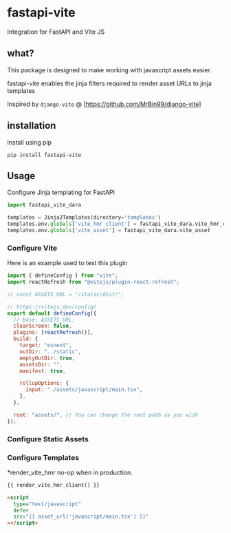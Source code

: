 # fastapi-vite

Integration for FastAPI and Vite JS

## what?

This package is designed to make working with javascript assets easier.

fastapi-vite enables the jinja filters required to render asset URLs to jinja templates

Inspired by `django-vite` @ [https://github.com/MrBin99/django-vite]

## installation

Install using pip

```shell
pip install fastapi-vite
```

## Usage

Configure Jinja templating for FastAPI

```python
import fastapi_vite_dara

templates = Jinja2Templates(directory='templates')
templates.env.globals['vite_hmr_client'] = fastapi_vite_dara.vite_hmr_client
templates.env.globals['vite_asset'] = fastapi_vite_dara.vite_asset

```

### Configure Vite

Here is an example used to test this plugin

```javascript
import { defineConfig } from "vite";
import reactRefresh from "@vitejs/plugin-react-refresh";

// const ASSETS_URL = "/static/dist/";

// https://vitejs.dev/config/
export default defineConfig({
  // base: ASSETS_URL,
  clearScreen: false,
  plugins: [reactRefresh()],
  build: {
    target: "esnext",
    outDir: "../static",
    emptyOutDir: true,
    assetsDir: "",
    manifest: true,

    rollupOptions: {
      input: "./assets/javascript/main.tsx",
    },
  },

  root: "assets/", // You can change the root path as you wish
});
```

### Configure Static Assets

### Configure Templates

\*render_vite_hmr no-op when in production.

```html
{{ render_vite_hmr_client() }}

<script
  type="text/javascript"
  defer
  src="{{ asset_url('javascript/main.tsx') }}"
></script>
```

